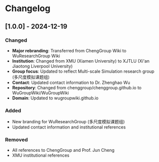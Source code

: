 # Changelog

## [1.0.0] - 2024-12-19

### Changed
- **Major rebranding**: Transferred from ChengGroup Wiki to WuResearchGroup Wiki
- **Institution**: Changed from XMU (Xiamen University) to XJTLU (Xi'an Jiaotong Liverpool University)
- **Group focus**: Updated to reflect Multi-scale Simulation research group (多尺度模拟课题组)
- **Contact**: Updated contact information to Dr. Zhenghao Wu
- **Repository**: Changed from chenggroup/chenggroup.github.io to WuGroupWiki/WuGroupWiki
- **Domain**: Updated to wugroupwiki.github.io

### Added
- New branding for WuResearchGroup (多尺度模拟课题组)
- Updated contact information and institutional references

### Removed
- All references to ChengGroup and Prof. Jun Cheng
- XMU institutional references

